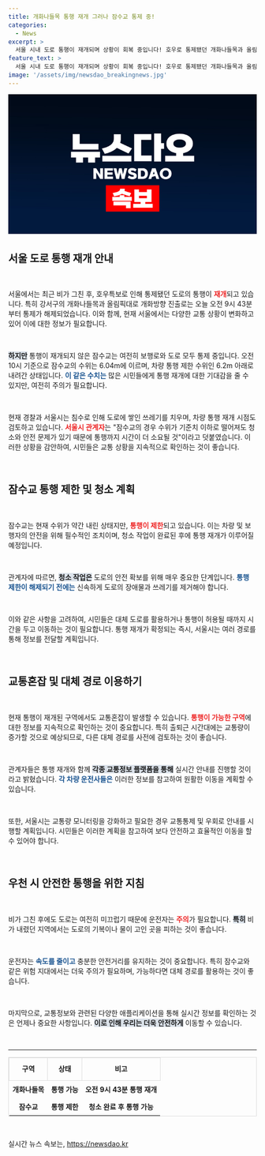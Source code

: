 ```yaml
---
title: 개화나들목 통행 재개 그러나 잠수교 통제 중!
categories:
  - News
excerpt: >
  서울 시내 도로 통행이 재개되며 상황이 회복 중입니다! 호우로 통제됐던 개화나들목과 올림픽대로 부분 통제가 풀렸지만, 잠수교는 여전히 차량 통행이 제한된 상태입니다. 청소와 안전 점검이 완료될 때까지 조심해야 할 시점입니다.
feature_text: >
  서울 시내 도로 통행이 재개되며 상황이 회복 중입니다! 호우로 통제됐던 개화나들목과 올림픽대로 부분 통제가 풀렸지만, 잠수교는 여전히 차량 통행이 제한된 상태입니다. 청소와 안전 점검이 완료될 때까지 조심해야 할 시점입니다.
image: '/assets/img/newsdao_breakingnews.jpg'
---
```


<p><img src="/assets/img/newsdao_breakingnews.jpg" alt="firstkoreanews 속보" /></p>

<h2 data-ke-size="size26">서울 도로 통행 재개 안내</h2>

<p data-ke-size="size16">&nbsp;</p>

<p>서울에서는 최근 비가 그친 후, 호우특보로 인해 통제됐던 도로의 통행이 <b><span style="color: #ee2323;">재개</span></b>되고 있습니다. 특히 강서구의 개화나들목과 올림픽대로 개화방향 진출로는 오늘 오전 9시 43분부터 통제가 해제되었습니다. 이와 함께, 현재 서울에서는 다양한 교통 상황이 변화하고 있어 이에 대한 정보가 필요합니다. </p>

<p data-ke-size="size16">&nbsp;</p>

<p><b><span style="background-color: #21538527;">하지만</span></b> 통행이 재개되지 않은 잠수교는 여전히 보행로와 도로 모두 통제 중입니다. 오전 10시 기준으로 잠수교의 수위는 6.04m에 이르며, 차량 통행 제한 수위인 6.2m 아래로 내려간 상태입니다. <b><span style="color: #1a5490;">이 같은 수치는</span></b> 많은 시민들에게 통행 재개에 대한 기대감을 줄 수 있지만, 여전히 주의가 필요합니다.</p>

<p data-ke-size="size16">&nbsp;</p>

<p>현재 경찰과 서울시는 침수로 인해 도로에 쌓인 쓰레기를 치우며, 차량 통행 재개 시점도 검토하고 있습니다. <b><span style="color: #ee2323;">서울시 관계자</span></b>는 "잠수교의 경우 수위가 기준치 이하로 떨어져도 청소와 안전 문제가 있기 때문에 통행까지 시간이 더 소요될 것"이라고 덧붙였습니다. 이러한 상황을 감안하여, 시민들은 교통 상황을 지속적으로 확인하는 것이 좋습니다.</p>

<p data-ke-size="size16">&nbsp;</p>

<h2 data-ke-size="size26">잠수교 통행 제한 및 청소 계획</h2>

<p data-ke-size="size16">&nbsp;</p>

<p>잠수교는 현재 수위가 약간 내린 상태지만, <b><span style="color: #ee2323;">통행이 제한</span></b>되고 있습니다. 이는 차량 및 보행자의 안전을 위해 필수적인 조치이며, 청소 작업이 완료된 후에 통행 재개가 이루어질 예정입니다. </p>

<p data-ke-size="size16">&nbsp;</p>

<p>관계자에 따르면, <b><span style="background-color: #21538527;">청소 작업은</span></b> 도로의 안전 확보를 위해 매우 중요한 단계입니다. <b><span style="color: #1a5490;">통행 제한이 해제되기 전에는</span></b> 신속하게 도로의 장애물과 쓰레기를 제거해야 합니다. </p>

<p data-ke-size="size16">&nbsp;</p>

<p>이와 같은 사항을 고려하여, 시민들은 대체 도로를 활용하거나 통행이 허용될 때까지 시간을 두고 이동하는 것이 필요합니다. 통행 재개가 확정되는 즉시, 서울시는 여러 경로를 통해 정보를 전달할 계획입니다.</p>

<p data-ke-size="size16">&nbsp;</p>

<h2 data-ke-size="size26">교통혼잡 및 대체 경로 이용하기</h2>

<p data-ke-size="size16">&nbsp;</p>

<p>현재 통행이 재개된 구역에서도 교통혼잡이 발생할 수 있습니다. <b><span style="color: #ee2323;">통행이 가능한 구역</span></b>에 대한 정보를 지속적으로 확인하는 것이 중요합니다. 특히 출퇴근 시간대에는 교통량이 증가할 것으로 예상되므로, 다른 대체 경로를 사전에 검토하는 것이 좋습니다.</p>

<p data-ke-size="size16">&nbsp;</p>

<p>관계자들은 통행 재개와 함께 <b><span style="background-color: #21538527;">각종 교통정보 플랫폼을 통해</span></b> 실시간 안내를 진행할 것이라고 밝혔습니다. <b><span style="color: #1a5490;">각 차량 운전사들은</span></b> 이러한 정보를 참고하여 원활한 이동을 계획할 수 있습니다.</p>

<p data-ke-size="size16">&nbsp;</p>

<p>또한, 서울시는 교통량 모니터링을 강화하고 필요한 경우 교통통제 및 우회로 안내를 시행할 계획입니다. 시민들은 이러한 계획을 참고하여 보다 안전하고 효율적인 이동을 할 수 있어야 합니다.</p>

<p data-ke-size="size16">&nbsp;</p>

<h2 data-ke-size="size26">우천 시 안전한 통행을 위한 지침</h2>

<p data-ke-size="size16">&nbsp;</p>

<p>비가 그친 후에도 도로는 여전히 미끄럽기 때문에 운전자는 <b><span style="color: #ee2323;">주의</span></b>가 필요합니다. <b><span style="background-color: #21538527;">특히</span></b> 비가 내렸던 지역에서는 도로의 기복이나 물이 고인 곳을 피하는 것이 좋습니다. </p>

<p data-ke-size="size16">&nbsp;</p>

<p>운전자는 <b><span style="color: #1a5490;">속도를 줄이고</span></b> 충분한 안전거리를 유지하는 것이 중요합니다. 특히 잠수교와 같은 위험 지대에서는 더욱 주의가 필요하며, 가능하다면 대체 경로를 활용하는 것이 좋습니다.</p>

<p data-ke-size="size16">&nbsp;</p>

<p>마지막으로, 교통정보와 관련된 다양한 애플리케이션을 통해 실시간 정보를 확인하는 것은 언제나 중요한 사항입니다. <b><span style="background-color: #21538527;">이로 인해 우리는 더욱 안전하게</span></b> 이동할 수 있습니다.</p>

<p data-ke-size="size16">&nbsp;</p>

<hr>

<table style="width: 100%; border: 1px solid #ddd; border-collapse: collapse;">
<tbody>
<tr>
<td style="border: 1px solid #ddd; text-align: center; height: 40px;"><b>구역</b></td>
<td style="border: 1px solid #ddd; text-align: center; height: 40px;"><b>상태</b></td>
<td style="border: 1px solid #ddd; text-align: center; height: 40px;"><b>비고</b></td>
</tr>
<tr>
<td style="text-align: center; height: 30px;"><b>개화나들목</b></td>
<td style="text-align: center; height: 30px;"><b>통행 가능</b></td>
<td style="text-align: center; height: 30px;"><b>오전 9시 43분 통행 재개</b></td>
</tr>
<tr>
<td style="text-align: center; height: 30px;"><b>잠수교</b></td>
<td style="text-align: center; height: 30px;"><b>통행 제한</b></td>
<td style="text-align: center; height: 30px;"><b>청소 완료 후 통행 가능</b></td>
</tr>
</tbody>
</table>

<p data-ke-size="size16">&nbsp;</p>
실시간 뉴스 속보는, <a href="https://newsdao.kr" rel="dofollow">https://newsdao.kr</a>


